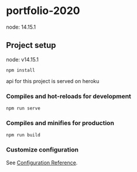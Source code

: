 # portfolio-2020
node: 14.15.1
## Project setup
node: v14.15.1

```
npm install
```

api for this project is served on heroku

### Compiles and hot-reloads for development
```
npm run serve
```

### Compiles and minifies for production
```
npm run build
```

### Customize configuration
See [Configuration Reference](https://cli.vuejs.org/config/).
